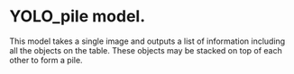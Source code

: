 # YOLO_pile model.

This model takes a single image and outputs a list of information including all the objects on the table. These objects may be stacked on top of each other to form a pile.

